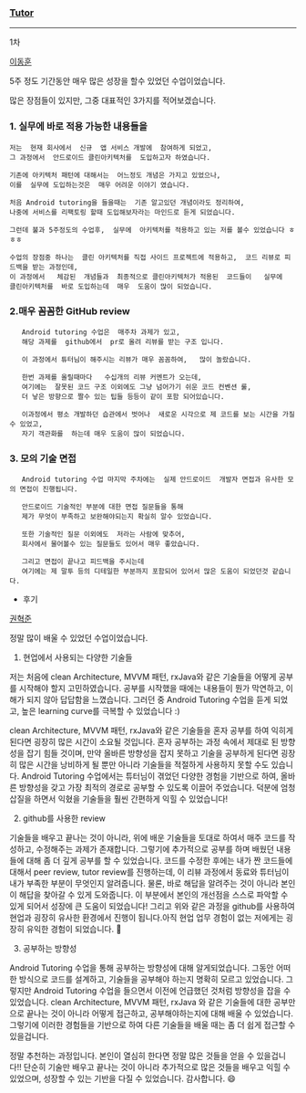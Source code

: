 ### [Tutor](https://github.com/sageHabitus)
----

1차

[이동훈](https://github.com/realizer12)

5주 정도 기간동안  매우 많은 성장을 할수 있었던 수업이었습니다.

많은 장점들이 있지만,  그중 대표적인 3가지를 적어보겠습니다.

### 1.  실무에 바로 적용 가능한  내용들을
    
    저는  현재 회사에서  신규  앱 서비스 개발에  참여하게 되었고,  
    그 과정에서  안드로이드 클린아키텍처를  도입하고자 하였습니다.
    
    기존에 아키텍처 패턴에 대해서는  어느정도 개념은 가지고 있었으나,  
    이를  실무에 도입하는것은  매우 어려운 이야기 였습니다.
    
    처음 Android tutoring을 들을때는  기존 알고있던 개념이라도 정리하여,
    나중에 서비스를 리팩토링 할때 도입해보자라는 마인드로 듣게 되었습니다.

    그런데 불과 5주정도의 수업후,  실무에  아키텍처를 적용하고 있는 저를 볼수 있었습니다 ㅎㅎㅎ

    수업의 장점중 하나는  클린 아키텍처를 직접 사이드 프로젝트에 적용하고,  코드 리뷰로 피드백을 받는 과정인데,
    이 과정에서   체감된  개념들과  최종적으로 클린아키텍처가 적용된  코드들이   실무에  클린아키텍처를  바로 도입하는데  매우  도움이 많이 되었습니다.


### 2.매우 꼼꼼한 GitHub review

       Android tutoring 수업은  매주차 과제가 있고, 
       해당 과제를  github에서  pr로 올려 리뷰를 받는 구조 입니다.
       
       이 과정에서 튜터님이 해주시는 리뷰가 매우 꼼꼼하여,   많이 놀랐습니다.
       
       한번 과제를 올릴때마다   수십개의 리뷰 커멘트가 오는데,  
       여기에는  잘못된 코드 구조 이외에도 그냥 넘어가기 쉬운 코드 컨벤션 룰,   
       더 낳은 방향으로 짤수 있는 팁들 등등이 같이 포함 되어있습니다.
    
       이과정에서 평소 개발하던 습관에서 벗어나  새로운 시각으로 제 코드를 보는 시간을 가질수 있었고,  
       자기 객관화를  하는데 매우 도움이 많이 되었습니다.


### 3. 모의 기술 면접
   
       Android tutoring 수업 마지막 주차에는  실제 안드로이드  개발자 면접과 유사한 모의 면접이 진행됩니다.
       
       안드로이드 기술적인 부분에 대한 면접 질문들을 통해 
       제가 무엇이 부족하고 보완해야되는지 확실히 알수 있었습니다.
       
       또한 기술적인 질문 이외에도  저라는 사람에 맞추어,  
       회사에서 물어볼수 있는 질문들도 있어서 매우 좋았습니다.
       
       그리고 면접이 끝나고 피드백을 주시는데 
       여기에는 제 말투 등의 디테일한 부분까지 포함되어 있어서 많은 도움이 되었던것 같습니다.

- 후기

[권혁준](https://github.com/DavidKwon7)

정말 많이 배울 수 있었던 수업이었습니다. 

1. 현업에서 사용되는 다양한 기술들


저는 처음에 clean Architecture, MVVM 패턴, rxJava와 같은 기술들을 어떻게 공부를 시작해야 할지 고민하였습니다. 공부를 시작했을 때에는 내용들이 뭔가 막연하고, 이해가 되지 않아 답답함을 느꼈습니다. 그러던 중 Android Tutoring 수업을 듣게 되었고, 높은 learning curve를 극복할 수 있었습니다 :) 

 clean Architecture, MVVM 패턴, rxJava와 같은 기술들을 혼자 공부를 하여 익히게 된다면 굉장히 많은 시간이 소요될 것입니다. 혼자 공부하는 과정 속에서 제대로 된 방향성을 잡기 힘들 것이며, 만약 올바른 방향성을 잡지 못하고 기술을 공부하게 된다면 굉장히 많은 시간을 낭비하게 될 뿐만 아니라 기술들을 적절하게 사용하지 못할 수도 있습니다. 
 Android Tutoring 수업에서는 튜터님이 겪었던 다양한 경험을 기반으로 하여, 올바른 방향성을 갖고 가장 최적의 경로로 공부할 수 있도록 이끌어 주었습니다. 덕분에 엄청 삽질을 하면서 익혔을 기술들을 훨씬 간편하게 익힐 수 있었습니다! 

2. github를 사용한 review


기술들을 배우고 끝나는 것이 아니라, 위에 배운 기술들을 토대로 하여서 매주 코드를 작성하고, 수정해주는 과제가 존재합니다. 그렇기에 추가적으로 공부를 하며 배웠던 내용들에 대해 좀 더 깊게 공부를 할 수 있었습니다. 코드를 수정한 후에는 내가 짠 코드들에 대해서 peer review, tutor review를 진행하는데, 이 리뷰 과정에서 동료와 튜터님이 내가 부족한 부분이 무엇인지 알려줍니다. 물론, 바로 해답을 알려주는 것이 아니라 본인이 해답을 찾아갈 수 있게 도와줍니다. 이 부분에서 본인의 개선점을 스스로 파악할 수 있게 되어서 성장에 큰 도움이 되었습니다! 그리고 위와 같은 과정을 github를 사용하여 현업과 굉장히 유사한 환경에서 진행이 됩니다.아직 현업 업무 경험이 없는 저에게는 굉장히 유익한 경험이 되었습니다. 🙊

3. 공부하는 방향성 


Android Tutoring 수업을 통해 공부하는 방향성에 대해 알게되었습니다. 그동안 어떠한 방식으로 코드를 설계하고, 기술들을 공부해야 하는지 명확히 모르고 있었습니다. 그렇지만 Android Tutoring 수업을 들으면서 이전에 언급했던 것처럼 방향성을 잡을 수 있었습니다. clean Architecture, MVVM 패턴, rxJava 와 같은 기술들에 대한 공부만으로 끝나는 것이 아니라 어떻게 접근하고, 공부해야하는지에 대해 배울 수 있었습니다. 그렇기에 이러한 경험들을 기반으로 하여 다른 기술들을 배울 때는 좀 더 쉽게 접근할 수 있을겁니다. 

정말 추천하는 과정입니다. 본인이 열심히 한다면 정말 많은 것들을 얻을 수 있을겁니다!!
단순히 기술만 배우고 끝나는 것이 아니라 추가적으로 많은 것들을 배우고 익힐 수 있었으며, 성장할 수 있는 기반을 다질 수 있었습니다. 감사합니다.  😄
